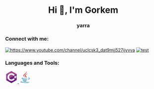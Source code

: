 <h1 align="center">Hi 👋, I'm Gorkem</h1>
<h3 align="center">yarra</h3>

<h3 align="left">Connect with me:</h3>
<p align="left">
<a href="https://www.youtube.com/c/https://www.youtube.com/channel/uclcsk3_dat9mjj527ijyvva" target="blank"><img align="center" src="https://raw.githubusercontent.com/rahuldkjain/github-profile-readme-generator/master/src/images/icons/Social/youtube.svg" alt="https://www.youtube.com/channel/uclcsk3_dat9mjj527ijyvva" height="30" width="40" /></a>
<a href="https://discord.gg/test" target="blank"><img align="center" src="https://raw.githubusercontent.com/rahuldkjain/github-profile-readme-generator/master/src/images/icons/Social/discord.svg" alt="test" height="30" width="40" /></a>
</p>

<h3 align="left">Languages and Tools:</h3>
<p align="left"> <a href="https://www.w3schools.com/cs/" target="_blank"> <img src="https://raw.githubusercontent.com/devicons/devicon/master/icons/csharp/csharp-original.svg" alt="csharp" width="40" height="40"/> </a> <a href="https://www.java.com" target="_blank"> <img src="https://raw.githubusercontent.com/devicons/devicon/master/icons/java/java-original.svg" alt="java" width="40" height="40"/> </a> </p>
